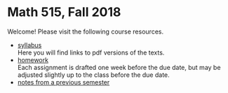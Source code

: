 # Math 515, Fall 2018

Welcome! Please visit the following course resources.

* [syllabus](syllabus)  
Here you will find links to pdf versions of the texts.
* [homework](homework)  
Each assignment is drafted one week before the due date, but may be adjusted slightly up to the class before the due date.
* [notes from a previous semester](https://github.com/scoskey/m515/raw/master/notes.pdf)  
